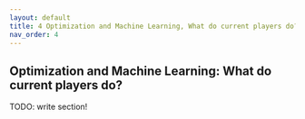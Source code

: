 ```yaml
---
layout: default
title: 4 Optimization and Machine Learning, What do current players do?
nav_order: 4
---
```


## Optimization and Machine Learning: What do current players do? 

TODO: write section!

